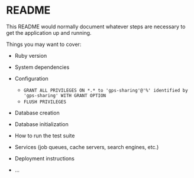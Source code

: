 # README

This README would normally document whatever steps are necessary to get the
application up and running.

Things you may want to cover:

* Ruby version

* System dependencies

* Configuration
  - `GRANT ALL PRIVILEGES ON *.* to 'gps-sharing'@'%' identified by 'gps-sharing' WITH GRANT OPTION`
  - `FLUSH PRIVILEGES`

* Database creation

* Database initialization

* How to run the test suite

* Services (job queues, cache servers, search engines, etc.)

* Deployment instructions

* ...
